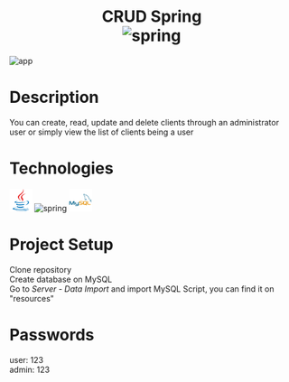 <h1 align="center">CRUD Spring </br>
<img src="https://www.vectorlogo.zone/logos/springio/springio-icon.svg" alt="spring" width="40" height="40"/></h1>
</h1>

![app](https://user-images.githubusercontent.com/51438320/114426106-1a134b00-9b90-11eb-9a8e-57c914a4fa7b.png)

# Description
You can create, read, update and delete clients through an administrator user or simply view the list of clients being a user

# Technologies
<img src="https://raw.githubusercontent.com/devicons/devicon/master/icons/java/java-original.svg" alt="java" width="40" height="40"/>  <img src="https://www.vectorlogo.zone/logos/springio/springio-icon.svg" alt="spring" width="40" height="40"/> <img src="https://raw.githubusercontent.com/devicons/devicon/master/icons/mysql/mysql-original-wordmark.svg" alt="mysql" width="40" height="40"/>

# Project Setup
Clone repository </br>
Create database on MySQL </br>
Go to <i>Server - Data Import</i> and import MySQL Script, you can find it on "resources"

# Passwords 
user: 123 </br>
admin: 123


